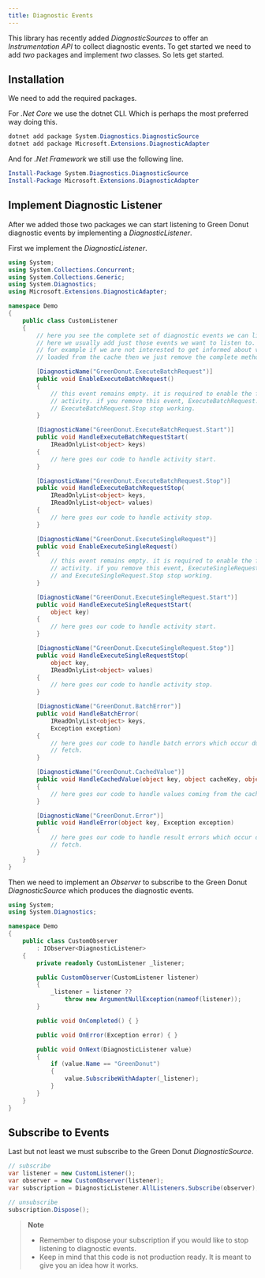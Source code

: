 ```yaml
---
title: Diagnostic Events
---
```


This library has recently added _DiagnosticSources_ to offer an
_Instrumentation API_ to collect diagnostic events. To get started we need to
add _two_ packages and implement _two_ classes. So lets get started.

## Installation

We need to add the required packages.

For _.Net Core_ we use the dotnet CLI. Which is perhaps the most preferred way
doing this.

```powershell
dotnet add package System.Diagnostics.DiagnosticSource
dotnet add package Microsoft.Extensions.DiagnosticAdapter
```

And for _.Net Framework_ we still use the following line.

```powershell
Install-Package System.Diagnostics.DiagnosticSource
Install-Package Microsoft.Extensions.DiagnosticAdapter
```

## Implement Diagnostic Listener

After we added those two packages we can start listening to Green Donut
diagnostic events by implementing a _DiagnosticListener_.

First we implement the _DiagnosticListener_.

```csharp
using System;
using System.Collections.Concurrent;
using System.Collections.Generic;
using System.Diagnostics;
using Microsoft.Extensions.DiagnosticAdapter;

namespace Demo
{
    public class CustomListener
    {
        // here you see the complete set of diagnostic events we can listen to.
        // here we usually add just those events we want to listen to.
        // for example if we are not interested to get informed about values
        // loaded from the cache then we just remove the complete method.

        [DiagnosticName("GreenDonut.ExecuteBatchRequest")]
        public void EnableExecuteBatchRequest()
        {
            // this event remains empty. it is required to enable the fetch
            // activity. if you remove this event, ExecuteBatchRequest.Start and
            // ExecuteBatchRequest.Stop stop working.
        }

        [DiagnosticName("GreenDonut.ExecuteBatchRequest.Start")]
        public void HandleExecuteBatchRequestStart(
            IReadOnlyList<object> keys)
        {
            // here goes our code to handle activity start.
        }

        [DiagnosticName("GreenDonut.ExecuteBatchRequest.Stop")]
        public void HandleExecuteBatchRequestStop(
            IReadOnlyList<object> keys,
            IReadOnlyList<object> values)
        {
            // here goes our code to handle activity stop.
        }

        [DiagnosticName("GreenDonut.ExecuteSingleRequest")]
        public void EnableExecuteSingleRequest()
        {
            // this event remains empty. it is required to enable the fetch
            // activity. if you remove this event, ExecuteSingleRequest.Start
            // and ExecuteSingleRequest.Stop stop working.
        }

        [DiagnosticName("GreenDonut.ExecuteSingleRequest.Start")]
        public void HandleExecuteSingleRequestStart(
            object key)
        {
            // here goes our code to handle activity start.
        }

        [DiagnosticName("GreenDonut.ExecuteSingleRequest.Stop")]
        public void HandleExecuteSingleRequestStop(
            object key,
            IReadOnlyList<object> values)
        {
            // here goes our code to handle activity stop.
        }

        [DiagnosticName("GreenDonut.BatchError")]
        public void HandleBatchError(
            IReadOnlyList<object> keys,
            Exception exception)
        {
            // here goes our code to handle batch errors which occur during
            // fetch.
        }

        [DiagnosticName("GreenDonut.CachedValue")]
        public void HandleCachedValue(object key, object cacheKey, object value)
        {
            // here goes our code to handle values coming from the cache.
        }

        [DiagnosticName("GreenDonut.Error")]
        public void HandleError(object key, Exception exception)
        {
            // here goes our code to handle result errors which occur during
            // fetch.
        }
    }
}
```

Then we need to implement an _Observer_ to subscribe to the Green Donut
_DiagnosticSource_ which produces the diagnostic events.

```csharp
using System;
using System.Diagnostics;

namespace Demo
{
    public class CustomObserver
        : IObserver<DiagnosticListener>
    {
        private readonly CustomListener _listener;

        public CustomObserver(CustomListener listener)
        {
            _listener = listener ??
                throw new ArgumentNullException(nameof(listener));
        }

        public void OnCompleted() { }

        public void OnError(Exception error) { }

        public void OnNext(DiagnosticListener value)
        {
            if (value.Name == "GreenDonut")
            {
                value.SubscribeWithAdapter(_listener);
            }
        }
    }
}
```

## Subscribe to Events

Last but not least we must subscribe to the Green Donut _DiagnosticSource_.

```csharp
// subscribe
var listener = new CustomListener();
var observer = new CustomObserver(listener);
var subscription = DiagnosticListener.AllListeners.Subscribe(observer);

// unsubscribe
subscription.Dispose();
```

> **Note**
>
> - Remember to dispose your subscription if you would like to stop listening to
>   diagnostic events.
> - Keep in mind that this code is not production ready. It is meant to give you
>   an idea how it works.
